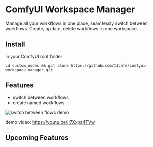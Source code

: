 # ComfyUI Workspace Manager

Manage all your workflows in one place, seamlessly switch between workflows. Create, update, delete workflows in one workspace.

## Install

in your ComfyUI root folder

```
cd custom_nodes && git clone https://github.com/11cafe/comfyui-workspace-manager.git
```

## Features

- switch between workflows
- create named workflows

![switch between flows demo](https://github.com/11cafe/comfyui-workspace-manager/assets/18367033/ad3495ee-b4c5-4747-a149-0ba69c2f1630)

demo video: https://youtu.be/II7Xxpz4TVw

## Upcoming Features
